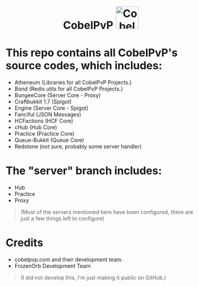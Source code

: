 # <p align="center"><b>CobelPvP </b><img width="60" src="https://github.com/Desistirei/CobelPvP/assets/35118711/64b98732-5b8f-40fe-b62a-05425683013d" alt="CobelPvP Logo"></p>

# This repo contains all CobelPvP's source codes, which includes:
- Atheneum (Libraries for all CobelPvP Projects.)
- Bond (Redis utils for all CobelPvP Projects.)
- BungeeCore (Server Core - Proxy)
- Craftbukkit 1.7 (Spigot)
- Engine (Server Core - Spigot)
- Fanciful (JSON Messages)
- HCFactions (HCF Core)
- cHub (Hub Core)
- Practice (Practice Core)
- Queue-Bukkit (Queue Core)
- Redstone (not sure, probably some server handler)

# The "server" branch includes:
- Hub
- Practice
- Proxy

>(Most of the servers mentioned here have been configured, there are just a few things left to configure)

# Credits
- cobelpvp.com and their development team.
- FrozenOrb Development Team

>(I did not develop this, I'm just making it public on GitHub.)
